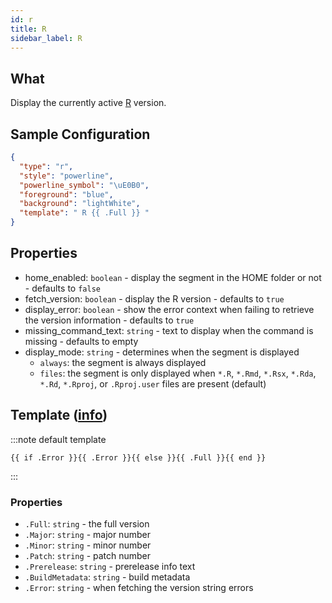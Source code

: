 ```yaml
---
id: r
title: R
sidebar_label: R
---
```


## What

Display the currently active [R][r-homepage] version.

## Sample Configuration

```json
{
  "type": "r",
  "style": "powerline",
  "powerline_symbol": "\uE0B0",
  "foreground": "blue",
  "background": "lightWhite",
  "template": " R {{ .Full }} "
}
```

## Properties

- home_enabled: `boolean` - display the segment in the HOME folder or not - defaults to `false`
- fetch_version: `boolean` - display the R version - defaults to `true`
- display_error: `boolean` - show the error context when failing to retrieve the version information - defaults to `true`
- missing_command_text: `string` - text to display when the command is missing - defaults to empty
- display_mode: `string` - determines when the segment is displayed
  - `always`: the segment is always displayed
  - `files`: the segment is only displayed when `*.R`, `*.Rmd`, `*.Rsx`, `*.Rda`, `*.Rd`, `*.Rproj`, or `.Rproj.user`
    files are present (default)

## Template ([info][templates])

:::note default template

``` template
{{ if .Error }}{{ .Error }}{{ else }}{{ .Full }}{{ end }}
```

:::

### Properties

- `.Full`: `string` - the full version
- `.Major`: `string` - major number
- `.Minor`: `string` - minor number
- `.Patch`: `string` - patch number
- `.Prerelease`: `string` - prerelease info text
- `.BuildMetadata`: `string` - build metadata
- `.Error`: `string` - when fetching the version string errors

[templates]: /docs/configuration/templates
[r-homepage]: https://www.r-project.org/
